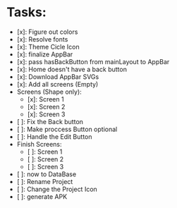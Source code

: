 # Tasks:

- [x]: Figure out colors
- [x]: Resolve fonts
- [x]: Theme Cicle Icon
- [x]: finalize AppBar
- [x]: pass hasBackButton from mainLayout to AppBar
- [x]: Home doesn't have a back button
- [x]: Download AppBar SVGs
- [x]: Add all screens (Empty)
- Screens (Shape only):
  - [x]: Screen 1
  - [x]: Screen 2
  - [x]: Screen 3
- [ ]: Fix the Back button
- [ ]: Make proccess Button optional
- [ ]: Handle the Edit Button
- Finish Screens:
  - [ ]: Screen 1
  - [ ]: Screen 2
  - [ ]: Screen 3
- [ ]: now to DataBase
- [ ]: Rename Project
- [ ]: Change the Project Icon
- [ ]: generate APK
